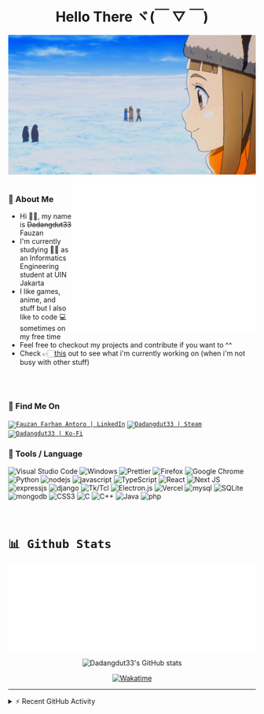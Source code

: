 <h1 align="center">
Hello There ヾ(￣ ▽ ￣)
</h1>

<div align="center">
    <img align="center"  src="https://github.com/Dadangdut33/Dadangdut33/blob/main/assets/sorayori.gif?raw=true" width="1000px" alt="welcome-gif">
</div>

<br />

<img align="right" height="300" width="375" alt="Github metrics" src="https://github.com/Dadangdut33/Dadangdut33/blob/main/github-metrics.svg?raw=true"/>

### 💬 About Me

- Hi 👋🏻, my name is ~~Dadangdut33~~ Fauzan
- I'm currently studying ✍🏻 as an Informatics Engineering student at UIN Jakarta
- I like games, anime, and stuff but I also like to code 💻 sometimes on my free time
- Feel free to checkout my projects and contribute if you want to ^^
- Check 👉🏻[this](https://github.com/users/Dadangdut33/projects/3) out to see what i'm currently working on (when i'm not busy with other stuff)

<br />
<br />

### 📡 Find Me On

<a href="https://www.linkedin.com/in/fauzan-farhan-antoro/"><code><img alt="Fauzan Farhan Antoro | LinkedIn" 
    src="https://img.shields.io/badge/linkedin-%230077B5.svg?style=flat-square&logo=linkedin&logoColor=white" /></code></a>
<a href="https://steamcommunity.com/id/dadangdut33/"><code><img alt="Dadangdut33 | Steam" 
    src="https://img.shields.io/badge/steam-%23000000.svg?style=flat-square&logo=steam&logoColor=white" /></code></a>
<a href="https://ko-fi.com/dadangdut33/"><code><img alt="Dadangdut33 | Ko-Fi" 
    src="https://img.shields.io/badge/Ko--fi-F16061?style=flat-square&logo=ko-fi&logoColor=white" /></code></a>

### 🔧 Tools / Language

![Visual Studio Code](https://img.shields.io/badge/Visual%20Studio%20Code-0078d7.svg?style=flat-square&logo=visual-studio-code&logoColor=white)
![Windows](https://img.shields.io/badge/Windows-0078D6?style=flat-square&logo=windows&logoColor=white)
![Prettier](https://img.shields.io/badge/-Prettier-F7B93E?style=flat-square&logo=prettier&logoColor=white)
![Firefox](https://img.shields.io/badge/Firefox-FF7139?style=flat-square&logo=Firefox-Browser&logoColor=white)
![Google Chrome](https://img.shields.io/badge/Google%20Chrome-4285F4?style=flat-square&logo=GoogleChrome&logoColor=white)
![Python](https://img.shields.io/badge/python-3670A0?style=flat-square&logo=python&logoColor=ffdd54)
![nodejs](https://img.shields.io/badge/nodejs-339933?style=flat-square&logo=node.js&logoColor=white)
![javascript](https://img.shields.io/badge/javascript-F7DF1E?style=flat-square&logo=javascript&logoColor=black)
![TypeScript](https://img.shields.io/badge/typescript-%23007ACC.svg?style=flat-square&logo=typescript&logoColor=white)
![React](https://img.shields.io/badge/react-%2320232a.svg?style=flat-square&logo=react&logoColor=%2361DAFB)
![Next JS](https://img.shields.io/badge/Next-black?style=flat-square&logo=next.js&logoColor=white)
![expressjs](https://img.shields.io/badge/expressjs-000000?style=flat-square&logo=express&logoColor=white)
![django](https://img.shields.io/badge/django-092E20?style=flat-square&logo=django&logoColor=white)
![Tk/Tcl](https://img.shields.io/badge/Tk/Tcl-3670A0?style=flat-square)
![Electron.js](https://img.shields.io/badge/Electron-191970?style=flat-square&logo=Electron&logoColor=white)
![Vercel](https://img.shields.io/badge/vercel-%23000000.svg?style=flat-square&logo=vercel&logoColor=white)
![mysql](https://img.shields.io/badge/mysql-4479A1?style=flat-square&logo=mysql&logoColor=white)
![SQLite](https://img.shields.io/badge/sqlite-%2307405e.svg?style=flat-square&logo=sqlite&logoColor=white)
![mongodb](https://img.shields.io/badge/mongodb-47A248?style=flat-square&logo=mongodb&logoColor=white)
![CSS3](https://img.shields.io/badge/css3-%231572B6.svg?style=flat-square&logo=css3&logoColor=white)
![C](https://img.shields.io/badge/c-%2300599C.svg?style=flat-square&logo=c&logoColor=white)
![C++](https://img.shields.io/badge/c++-%2300599C.svg?style=flat-square&logo=c%2B%2B&logoColor=white)
![Java](https://img.shields.io/badge/java-%23ED8B00.svg?style=flat-square&logo=java&logoColor=white)
![php](https://img.shields.io/badge/php-777BB4?style=flat-square&logo=php&logoColor=white)

<br />

# <code>📊 Github Stats</code>

<p align="center">
    <img src="https://github.com/Dadangdut33/Dadangdut33/blob/main/metrics.plugin.languages.details.svg?raw=true" alt="Dadangdut33's Most Used Language">
</p>

<p align="center">
    <img  src="https://github-readme-stats.vercel.app/api?username=Dadangdut33&show_icons=true&count_private=true&theme=transparent&line_height=27&hide_border=true" alt="Dadangdut33's GitHub stats">
</p>

<p align="center">
    <a href="https://wakatime.com/@2c62c33c-4952-4ba2-98b9-e2451599b83a"><img src="https://wakatime.com/badge/user/2c62c33c-4952-4ba2-98b9-e2451599b83a.svg" alt="Wakatime" /></a>
</p>

---

<details>
    <summary>⚡ Recent GitHub Activity</summary>
    
<!--RECENT_ACTIVITY:start-->
1. ✔️ Closed issue [#49](https://github.com/Dadangdut33/Speech-Translate/issues/49) in [Dadangdut33/Speech-Translate](https://github.com/Dadangdut33/Speech-Translate)
2. ✔️ Closed issue [#50](https://github.com/Dadangdut33/Speech-Translate/issues/50) in [Dadangdut33/Speech-Translate](https://github.com/Dadangdut33/Speech-Translate)
3. ✌️ Released [1.3.1 - Bug Fixes & Large-v3](https://github.com/Dadangdut33/Speech-Translate/releases/tag/1.3.1) in [Dadangdut33/Speech-Translate](https://github.com/Dadangdut33/Speech-Translate)
4. ❗️ Opened issue [#50](https://github.com/Dadangdut33/Speech-Translate/issues/50) in [Dadangdut33/Speech-Translate](https://github.com/Dadangdut33/Speech-Translate)
5. ❗️ Opened issue [#49](https://github.com/Dadangdut33/Speech-Translate/issues/49) in [Dadangdut33/Speech-Translate](https://github.com/Dadangdut33/Speech-Translate)
6. 📖 Created new wiki page [_Footer](https://github.com/Dadangdut33/Speech-Translate/wiki/_Footer) in [Dadangdut33/Speech-Translate](https://github.com/Dadangdut33/Speech-Translate)
7. 📖 Created new wiki page [Setting-Up-&-Tips](https://github.com/Dadangdut33/Speech-Translate/wiki/Setting-Up-%26-Tips) in [Dadangdut33/Speech-Translate](https://github.com/Dadangdut33/Speech-Translate)
8. 📖 Created new wiki page [Tips](https://github.com/Dadangdut33/Speech-Translate/wiki/Tips) in [Dadangdut33/Speech-Translate](https://github.com/Dadangdut33/Speech-Translate)
9. ❗️ Opened issue [#48](https://github.com/Dadangdut33/Speech-Translate/issues/48) in [Dadangdut33/Speech-Translate](https://github.com/Dadangdut33/Speech-Translate)
10. ✌️ Released [1.3.0 - UI Overhaul and New Backend](https://github.com/Dadangdut33/Speech-Translate/releases/tag/1.3.0) in [Dadangdut33/Speech-Translate](https://github.com/Dadangdut33/Speech-Translate)
<!--RECENT_ACTIVITY:end-->

</details>
